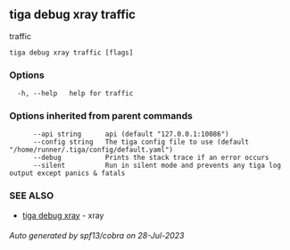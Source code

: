 ## tiga debug xray traffic

traffic

```
tiga debug xray traffic [flags]
```

### Options

```
  -h, --help   help for traffic
```

### Options inherited from parent commands

```
      --api string      api (default "127.0.0.1:10086")
      --config string   The tiga config file to use (default "/home/runner/.tiga/config/default.yaml")
      --debug           Prints the stack trace if an error occurs
      --silent          Run in silent mode and prevents any tiga log output except panics & fatals
```

### SEE ALSO

* [tiga debug xray](tiga_debug_xray.md)	 - xray

###### Auto generated by spf13/cobra on 28-Jul-2023
